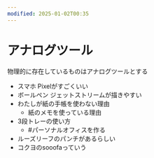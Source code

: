 ```yaml
---
modified: 2025-01-02T00:35
---
```

# アナログツール

物理的に存在しているものはアナログツールとする

- スマホ Pixelがすごくいい
- ボールペン ジェットストリームが描きやすい
- わたしが紙の手帳を使わない理由
    - 紙のメモを使っている理由
- 3段トレーの使い方
    - \#パーソナルオフィスを作る
- ルーズリーフのパンチがあるらしい
- コクヨのsooofaっていう